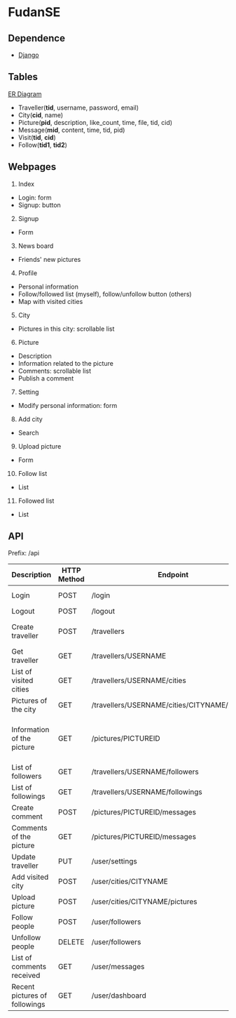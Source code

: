 # FudanSE

## Dependence
* [Django](https://www.djangoproject.com/)

## Tables
[ER Diagram](doc/ER_diagram.svg)

* Traveller(**tid**, username, password, email)
* City(**cid**, name)
* Picture(**pid**, description, like\_count, time, file, tid, cid)
* Message(**mid**, content, time, tid, pid)
* Visit(**tid**, **cid**)
* Follow(**tid1**, **tid2**)

## Webpages
1. Index
  * Login: form
  * Signup: button
2. Signup
  * Form
3. News board
  * Friends' new pictures
4. Profile
  * Personal information
  * Follow/followed list (myself), follow/unfollow button (others)
  * Map with visited cities
5. City
  * Pictures in this city: scrollable list
6. Picture
  * Description
  * Information related to the picture
  * Comments: scrollable list
  * Publish a comment
7. Setting
  * Modify personal information: form
8. Add city
  * Search
9. Upload picture
  * Form
10. Follow list
  * List
11. Followed list
  * List

## API
Prefix: /api

| Description | HTTP Method | Endpoint | Parameters  | Response |
| --- | --- | --- | --- | --- |
| Login | POST | /login | username, password | |
| Logout | POST | /logout | | |
| Create traveller | POST | /travellers | username, password, email | |
| Get traveller | GET | /travellers/USERNAME | | username, email |
| List of visited cities | GET | /travellers/USERNAME/cities | | [cityname] |
| Pictures of the city | GET | /travellers/USERNAME/cities/CITYNAME/pictures | | [pictures] |
| Information of the picture | GET | /pictures/PICTUREID | | username, cityname, description, like\_count, time, url |
| List of followers | GET | /travellers/USERNAME/followers | | [username] |
| List of followings | GET | /travellers/USERNAME/followings | | [username] |
| Create comment | POST | /pictures/PICTUREID/messages | content | |
| Comments of the picture | GET | /pictures/PICTUREID/messages | | [comments] |
| Update traveller | PUT | /user/settings | password, email | |
| Add visited city | POST | /user/cities/CITYNAME | | |
| Upload picture | POST | /user/cities/CITYNAME/pictures | description, image file | |
| Follow people | POST | /user/followers | [username] | |
| Unfollow people | DELETE | /user/followers | [username] | |
| List of comments received | GET | /user/messages | | [comments] |
| Recent pictures of followings | GET | /user/dashboard | | [pictures] |
